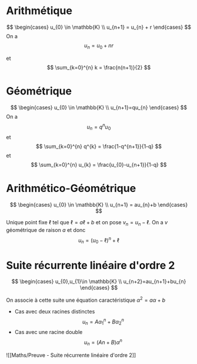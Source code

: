 # Arithmétique

$$
\begin{cases}
u_{0} \in \mathbb{K} \\
u_{n+1} = u_{n} + r
\end{cases}
$$
On a 
$$
u_{n} = u_{0} + nr
$$

et
$$
\sum_{k=0}^{n} k = \frac{n(n+1)}{2} 
$$

# Géométrique

$$
\begin{cases}
u_{0} \in \mathbb{K} \\
u_{n+1}=qu_{n}
\end{cases}
$$
On a
$$
u_{n} = q^{n}u_{0}
$$
et
$$
\sum_{k=0}^{n} q^{k} = \frac{1-q^{n+1}}{1-q}
$$
et
$$
\sum_{k=0}^{n} u_{k} = \frac{u_{0}-u_{n+1}}{1-q}
$$

# Arithmético-Géométrique

$$
\begin{cases}
u_{0} \in \mathbb{K} \\
u_{n+1} = au_{n}+b
\end{cases}
$$

Unique point fixe $\ell$ tel que $\ell = a\ell+b$ et on pose $v_{n}=u_{n}-\ell$.
On a $v$ géométrique de raison $a$ et donc
$$
u_{n}=(u_{0}-\ell)^{n}+\ell
$$

# Suite récurrente linéaire d'ordre $2$

$$
\begin{cases}
u_{0},u_{1}\in \mathbb{K}  \\
u_{n+2}=au_{n+1}+bu_{n}
\end{cases}
$$

On associe à cette suite une équation caractéristique $\alpha^{2}=a\alpha+b$

- Cas avec deux racines distinctes
$$
u_{n} = A\alpha_{1}^{n}+B\alpha_{2}^{n}
$$
- Cas avec une racine double
$$
u_{n}= (An+B)\alpha^{n}
$$

![[Maths/Preuve - Suite récurrente linéaire d'ordre 2]]

